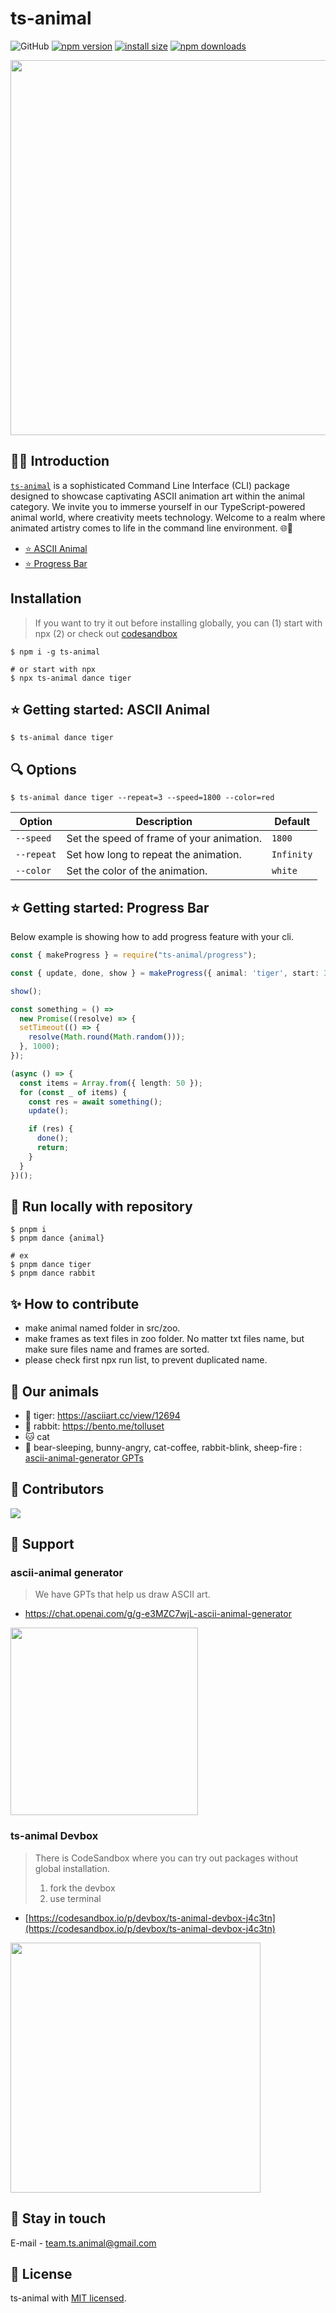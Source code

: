 # ts-animal

![GitHub](https://img.shields.io/github/license/ts-animal/.github) [![npm version](https://img.shields.io/npm/v/ts-animal.svg?style=square)](https://www.npmjs.org/package/ts-animal)
[![install size](https://img.shields.io/badge/dynamic/json?url=https://packagephobia.com/v2/api.json?p=ts-animal&query=$.install.pretty&label=install%20size&style=square)](https://packagephobia.now.sh/result?p=ts-animal)
[![npm downloads](https://img.shields.io/npm/dm/ts-animal.svg?style=square)](https://npm-stat.com/charts.html?package=ts-animal)

<img src="https://github.com/ts-animal/ts-animal/assets/94776135/6b4b2f0b-1a2d-480f-bfad-39f56a932fa3" width="600">


## 🤹‍♀️ Introduction

[`ts-animal`](https://www.npmjs.com/package/ts-animal) is a sophisticated Command Line Interface (CLI) package designed to showcase captivating ASCII animation art within the animal category. We invite you to immerse yourself in our TypeScript-powered animal world, where creativity meets technology. Welcome to a realm where animated artistry comes to life in the command line environment. 🌐🦁

- [⭐️ ASCII Animal](https://github.com/ts-animal/ts-animal/edit/main/readme.md#%EF%B8%8F-getting-started-ascii-animal)
- [⭐️ Progress Bar
](https://github.com/ts-animal/ts-animal/blob/main/readme.md#%EF%B8%8F-getting-started-progress-bar)
## Installation

> If you want to try it out before installing globally, you can (1) start with npx (2) or check out [codesandbox](https://codesandbox.io/p/devbox/ts-animal-devbox-j4c3tn)

```shell
$ npm i -g ts-animal

# or start with npx
$ npx ts-animal dance tiger
```

## ⭐️ Getting started: ASCII Animal

```shell
$ ts-animal dance tiger
```

## 🔍 Options

```shell
$ ts-animal dance tiger --repeat=3 --speed=1800 --color=red
```

<table>
    <thead>
        <tr>
            <th>Option</th>
            <th>Description</th>
            <th>Default</th>
        </tr>
    </thead>
    <tbody>
        <tr>
            <td>
                <code>--speed</code>
            </td>
            <td>
                Set the speed of frame of your animation.
            </td>
            <td>
                <code>1800</code>
            </td>
        </tr>
        <tr>
            <td>
                <code>--repeat</code>
            </td>
            <td>
                Set how long to repeat the animation.
            </td>
            <td>
                <code>Infinity</code>
            </td>
        </tr>
        <tr>
            <td>
                <code>--color</code>
            </td>
            <td>
                Set the color of the animation.
            </td>
            <td>
                <code>white</code>
            </td>
        </tr>
    </tbody>
</table>

## ⭐️ Getting started: Progress Bar

Below example is showing how to add progress feature with your cli.

```ts
const { makeProgress } = require("ts-animal/progress");

const { update, done, show } = makeProgress({ animal: 'tiger', start: 30 });

show();

const something = () =>
  new Promise((resolve) => {
  setTimeout(() => {
    resolve(Math.round(Math.random()));
  }, 1000);
});

(async () => {
  const items = Array.from({ length: 50 });
  for (const _ of items) {
    const res = await something();
    update();

    if (res) {
      done();
      return;
    }
  }
})();
```

## 🏰 Run locally with repository

```shell
$ pnpm i
$ pnpm dance {animal}

# ex
$ pnpm dance tiger
$ pnpm dance rabbit
```

## ✨ How to contribute

- make animal named folder in src/zoo.
- make frames as text files in zoo folder. No matter txt files name, but make sure files name and frames are sorted.
- please check first npx run list, to prevent duplicated name.

## 🔖 Our animals

- 🐯 tiger: https://asciiart.cc/view/12694
- 🐰 rabbit: https://bento.me/tolluset
- 🐱 cat
- 🐾 bear-sleeping, bunny-angry, cat-coffee, rabbit-blink, sheep-fire : [ascii-animal-generator GPTs](https://chat.openai.com/g/g-e3MZC7wjL-ascii-animal-generator)


## 🤖 Contributors

<a href="https://github.com/ts-animal/ts-animal/graphs/contributors">
  <img src="https://contrib.rocks/image?repo=ts-animal/ts-animal" />
</a>


## 🫶 Support

### ascii-animal generator 
> We have GPTs that help us draw ASCII art.
- https://chat.openai.com/g/g-e3MZC7wjL-ascii-animal-generator
<img src="https://github.com/ts-animal/ts-animal/assets/94776135/eb1298c1-b1f2-409e-9059-2f5c8854257c" width="300" />

### ts-animal Devbox 
> There is CodeSandbox where you can try out packages without global installation.
> 1. fork the devbox
> 2. use terminal
- [https://codesandbox.io/p/devbox/ts-animal-devbox-j4c3tn](https://codesandbox.io/p/devbox/ts-animal-devbox-j4c3tn)
<img src="https://github.com/ts-animal/ts-animal/assets/94776135/b09ac0a0-d98e-436a-b1e0-a82d17b3ec0a" width="400" />

## 💌 Stay in touch

E-mail - team.ts.animal@gmail.com

## 💎 License

ts-animal with [MIT licensed](LICENSE).

